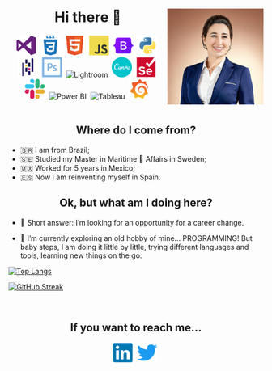 <div align="center"> 
  <img src="Bess.png" alt="This is me" align="right" style="width:190px">
  <h1> Hi there 👋 </h1>
            </div>
 <div align="center">
  <img src="https://github.com/devicons/devicon/blob/master/icons/visualstudio/visualstudio-plain.svg"  title="Visual Studio" alt="Visual Studio" width="40" height="40"/>&nbsp;
  <img src="https://github.com/devicons/devicon/blob/master/icons/css3/css3-plain-wordmark.svg"  title="CSS3" alt="CSS" width="40" height="40"/>&nbsp;
  <img src="https://github.com/devicons/devicon/blob/master/icons/html5/html5-original.svg" title="HTML5" alt="HTML" width="40" height="40"/>&nbsp;
  <img src="https://github.com/devicons/devicon/blob/master/icons/javascript/javascript-original.svg" title="JavaScript" alt="JavaScript" width="40" height="40"/>&nbsp;
  <img src="https://github.com/devicons/devicon/blob/master/icons/bootstrap/bootstrap-original.svg" title="Bootstrap" alt="Bootstrap" width="40" height="40"/>&nbsp;
  <img src="https://github.com/devicons/devicon/blob/master/icons/python/python-original.svg" title="Python" alt="Python" width="40" height="40"/>&nbsp;
  <img src="https://github.com/devicons/devicon/blob/master/icons/pandas/pandas-original.svg" title="Pandas" alt="Pandas" width="40" height="40"/>&nbsp;
  <img src="https://github.com/devicons/devicon/blob/master/icons/photoshop/photoshop-line.svg" title="Photoshop"  alt="Photoshop" width="40" height="40"/>&nbsp;
  <img src="https://upload.wikimedia.org/wikipedia/commons/b/b6/Adobe_Photoshop_Lightroom_CC_logo.svg" title="Lightroom"  alt="Lightroom" width="40" height="40"/>&nbsp;
  <img src="https://github.com/devicons/devicon/blob/master/icons/canva/canva-original.svg" title="Canva"  alt="Canva" width="40" height="40"/>&nbsp;
  <img src="https://github.com/devicons/devicon/blob/master/icons/selenium/selenium-original.svg" title="Selenium" alt="Selenium" width="40" height="40"/>&nbsp;
  <img src="https://github.com/devicons/devicon/blob/master/icons/slack/slack-original.svg" title="Slack" alt="Slack " width="40" height="40"/>&nbsp;  
  <img src="https://github.com/microsoft/PowerBI-Icons/blob/main/SVG/Power-BI.svg" title="Power BI" alt="Power BI " width="40" height="40"/>&nbsp;
  <img src="https://user-images.githubusercontent.com/18670428/67620073-ca558e00-f7fa-11e9-9ea2-ed3a80c59210.png" title="Tableau" alt="Tableau" width="40" height="40"/>&nbsp;
  <img src="https://github.com/devicons/devicon/blob/master/icons/grafana/grafana-original.svg" title="Grafana" alt="Grafana" width="40" height="40"/>&nbsp;
</div>
<br>
<div align="center"> 
  <h2> Where do I come from? </h2>
</div>

- 🇧🇷 I am from Brazil;
- 🇸🇪 Studied my Master in Maritime 🚢 Affairs  in Sweden;
- 🇲🇽 Worked for 5 years in Mexico;
- 🇪🇸 Now I am reinventing myself in Spain.
 
<div align="center"> 
  <h2> Ok, but what am I doing here? </h2>
</div>

- 💭 Short answer: I’m looking for an opportunity for a career change.

- 🌱 I’m currently exploring an old hobby of mine... PROGRAMMING! But baby steps, I am doing it little by little, trying different languages and tools, learning new things on the go.

[![Top Langs](https://github-readme-stats.vercel.app/api/top-langs/?username=bess-hub&layout=compact&theme=vision-friendly-dark)](https://github.com/anuraghazra/github-readme-stats)

[![GitHub Streak](http://github-readme-streak-stats.herokuapp.com?user=bess-hub&theme=python-dark&hide_border=true&date_format=j%20M%5B%20Y%5D)](https://git.io/streak-stats)

<br>
<div align="center"> 
  <h2> If you want to reach me... </h2>
</div>
<div align="center">
<a href="https://www.linkedin.com/in/bessemhamud/"><img src="https://github.com/devicons/devicon/blob/master/icons/linkedin/linkedin-original.svg" title="LinkedIn" alt="LinkedIn " width="40" height="40"/></a>&nbsp;
<a href="https://twitter.com/BessHamud"><img src="https://github.com/devicons/devicon/blob/master/icons/twitter/twitter-original.svg" title="Twitter" alt="Twitter" width="40" height="40"/></a>&nbsp;
</div>
<br>
